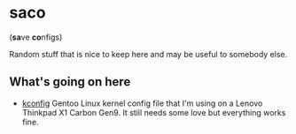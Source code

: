 # saco
(**sa**ve **co**nfigs)

Random stuff that is nice to keep here and may be useful to somebody else.

## What's going on here

* [kconfig](kconfig) Gentoo Linux kernel config file that I'm using on a Lenovo
  Thinkpad X1 Carbon Gen9. It still needs some love but everything works fine.
